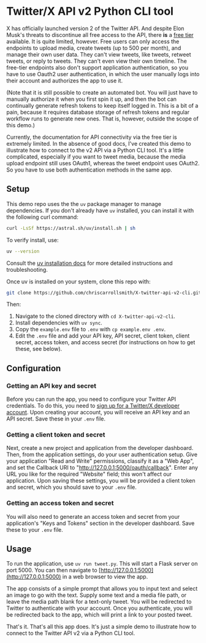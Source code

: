 # Twitter/X API v2 Python CLI tool

X has officially launched version 2 of the Twitter API. And despite Elon Musk's threats to discontinue all free access to the API, there **is** a [free tier](https://developer.twitter.com/en/docs/twitter-api/getting-started/about-twitter-api) available. It is quite limited, however. Free users can only access the endpoints to upload media, create tweets (up to 500 per month), and manage their own user data. They can't view tweets, like tweets, retweet tweets, or reply to tweets. They can't even view their own timeline. The free-tier endpoints also don't support application authentication, so you have to use Oauth2 user authentication, in which the user manually logs into their account and authorizes the app to use it.

(Note that it is still possible to create an automated bot. You will just have to manually authorize it when you first spin it up, and then the bot can continually generate refresh tokens to keep itself logged in. This is a bit of a pain, because it requires database storage of refresh tokens and regular workflow runs to generate new ones. That is, however, outside the scope of this demo.)

Currently, the documentation for API connectivity via the free tier is extremely limited. In the absence of good docs, I've created this demo to illustrate how to connect to the v2 API via a Python CLI tool. It's a little complicated, especially if you want to tweet media, because the media upload endpoint still uses OAuth1, whereas the tweet endpoint uses OAuth2. So you have to use both authentication methods in the same app.

## Setup

This demo repo uses the the `uv` package manager to manage dependencies. If you don't already have `uv` installed, you can install it with the following curl command:

```bash
curl -LsSf https://astral.sh/uv/install.sh | sh
```

To verify install, use:

```bash
uv --version
```

Consult the [uv installation docs](https://astral.sh/uv/) for more detailed instructions and troubleshooting.

Once uv is installed on your system, clone this repo with:

```bash
git clone https://github.com/chriscarrollsmith/X-twitter-api-v2-cli.git
```

Then:

1. Navigate to the cloned directory with `cd X-twitter-api-v2-cli`.
2. Install dependencies with `uv sync`.
3. Copy the `example.env` file to `.env` with `cp example.env .env`.
4. Edit the `.env` file and add your API key, API secret, client token, client secret, access token, and access secret (for instructions on how to get these, see below).

## Configuration

### Getting an API key and secret

Before you can run the app, you need to configure your Twitter API credentials. To do this, you need to [sign up for a Twitter/X developer account](https://developer.twitter.com/). Upon creating your account, you will receive an API key and an API secret. Save these in your `.env` file. 

### Getting a client token and secret

Next, create a new project and application from the developer dashboard. Then, from the application settings, do your user authentication setup. Give your application "Read and Write" permissions, classify it as a "Web App", and set the Callback URI to "http://127.0.0.1:5000/oauth/callback". Enter any URL you like for the required "Website" field; this won't affect our application. Upon saving these settings, you will be provided a client token and secret, which you should save to your `.env` file.

### Getting an access token and secret

You will also need to generate an access token and secret from your application's "Keys and Tokens" section in the developer dashboard. Save these to your `.env` file.

## Usage

To run the application, use `uv run tweet.py`. This will start a Flask server on port 5000. You can then navigate to [http://127.0.0.1:5000](http://127.0.0.1:5000) in a web browser to view the app.

The app consists of a simple prompt that allows you to input text and select an image to go with the text. Supply some text and a media file path, or leave the media path blank for a text-only tweet. You will be redirected to Twitter to authenticate with your account. Once you authenticate, you will be redirected back to the app, which will print a link to your posted tweet.

That's it. That's all this app does. It's just a simple demo to illustrate how to connect to the Twitter API v2 via a Python CLI tool.
